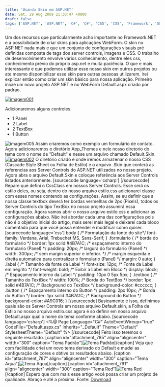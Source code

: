 ```yaml
---
title: 'Usando Skin em ASP.NET'
date: Sat, 29 Aug 2009 21:30:47 +0000
draft: false
tags: ['ASP.NET', 'ASP.NET', 'C#', 'C#', 'CSS', 'CSS', 'Framework', 'Skin', 'VB.NET', 'VB.NET', 'Visual Studio', 'Visual Studio']
---
```


Um dos recursos que particularmente acho importante no Framework.NET e a possibilidade de criar skins para aplicações WebForm. O skin no ASP.NET nada mais e que um conjunto de configurações visuais pré definidas composta de tags dos server controls, imagens e CSS. O trabalho de desenvolvimento envolve vários conhecimento, dentre eles css, conhecimento prévio do próprio asp.net e muita paciência. O que e mais interessante e que podemos utilizar esse nosso skin em outros projetos ou ate mesmo disponibilizar esse skin para outras pessoas utilizarem. Irei explicar então como criar um skin básico para nossa aplicação. Primeiro inicie um novo projeto ASP.NET e no WebForm Default.aspx criado por padrao.

[![imagem001](https://raphaelcardoso.com.br/wp-content/uploads/2009/08/imagem001-1-300x194.jpg "imagem001")](https://raphaelcardoso.com.br/wp-content/uploads/2009/08/imagem001-1.jpg)

Adicionaremos alguns controles.

*   1 Panel
*   2 Label
*   2 TextBox
*   1 Button

![imagem005](https://raphaelcardoso.com.br/wp-content/uploads/2009/08/imagem005-1.jpg "imagem005") Assim criaremos como exemplo um formulário de contato. Agora adicionaremos o diretório App\_Themes e nele nosso diretorio do tema com o nome de "Default" e nesse um arquivo chamado Default.Skin. [ ![imagem002](https://raphaelcardoso.com.br/wp-content/uploads/2009/08/imagem002-1-206x300.jpg "imagem002")](https://raphaelcardoso.com.br/wp-content/uploads/2009/08/imagem002-1.jpg) O diretório criado e onde iremos armazenar o nosso CSS (Cascade Style Sheet ou Folha de Estilo) e o arquivo .Skin que conterá as referencias aos Server Controls do ASP.NET utilizados no nosso projeto. Agora abra o arquivo Default.Skin e coloque referência aos Server Controls listados anteriormente. \[sourcecode language='csharp'\]     \[/sourcecode\] Repare que defini o CssClass em nossos Server Controls. Esse será os estilo deles, ou seja, dentro do nosso arquivo estilo.css adicionarei classe com esses nomes contendo as configurações. Assim, se eu definir que a nossa classe textbox deverá ter bordas vermelhas de 2px (Pixels), todos os Server Controls do tipo TextBox no nosso projeto assumirá essa configuração. Agora vamos abrir o nosso arquivo estilo.css e adicionar as configurações abaixo. Não irei abordar cada uma das configurações pois não é o objetivo inicial do artigo, mais serei mais legal e deixarei cada bloco comentado para que você possa entender e modificar como quiser. \[sourcecode language='css'\] body { /\* Formatação da fonte do site\*/ font-family: Verdana, Arial, Trebuchet MS, Sans-Serif; } .formulario { /\* borda do formulario \*/ border: 1px solid #4B7A1C; /\* espaçamento interno do formulario (Panel) \*/ padding: 20px; /\* largura do formulario (Panel) \*/ width: 300px; /\* sem margin superior e inferior. \*/ /\* margin esquerda e direita automatica para centralizar o formulario (Panel) \*/ margin: 0 auto; } .label { /\* Tamanho da fonte da Label \*/ font-size: 12px; /\* Fonte da Label em negrito \*/ font-weight: bold; /\* Exibir a Label em Bloco \*/ display: block; /\* Espaçamento interno da Label \*/ padding: 10px 0 5px 5px; } .textbox { /\* Tamanho do TextBox \*/ width: 100%; /\* Borda do TextBox \*/ border: 1px solid #4B7A1C; /\* Background do TextBox \*/ background-color: #cccccc; } .button { /\* Espaçamento interno do Button \*/ padding: 2px 10px; /\* Borda do Button \*/ border: 1px solid #4B7A1C; /\* Background do Button \*/ background-color: #A9C016; } \[/sourcecode\] Basicamente é isso, definimos quais são os Server Controls em nosso arquivo Default.skin, a Folha de Estilo no nosso arquivo estilo.css agora é só definir em nosso arquivo Default.aspx qual o nome do tema conforme abaixo. \[sourcecode language='csharp'\] <%@ Page Language="C#" AutoEventWireup="true" CodeFile="Default.aspx.cs" Inherits="\_Default" Theme="Default" StylesheetTheme="Default" %> \[/sourcecode\] Feito isso teremos o seguinte resultado. \[caption id="attachment\_785" align="aligncenter" width="300" caption="Tema Padrão"\]![Tema Padrão](https://raphaelcardoso.com.br/wp-content/uploads/2009/08/imagem006-1-300x221.jpg "imagem006")\[/caption\] Veja que com facilidade criei um novo tema derivado do Default e mudei as configuração de cores e obtive os resultados abaixo. \[caption id="attachment\_787" align="aligncenter" width="300" caption="Tema Aqua"\]![Tema Aqua](https://raphaelcardoso.com.br/wp-content/uploads/2009/08/imagem007-1-300x221.jpg "imagem007")\[/caption\] \[caption id="attachment\_791" align="aligncenter" width="300" caption="Tema Red"\]![Tema Red](https://raphaelcardoso.com.br/wp-content/uploads/2009/08/imagem008-1-300x219.jpg "imagem008")\[/caption\] Espero que com mais esse artigo você possa criar um projeto de qualidade. Abraço e até a próxima. Fonte: [Download](https://raphaelcardoso.com.br/wp-content/uploads/2009/08/usando-skin-em-asp-net.zip)